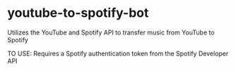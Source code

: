 # youtube-to-spotify-bot

Utilizes the YouTube and Spotify API to transfer music from YouTube to Spotify

TO USE:
Requires a Spotify authentication token from the Spotify Developer API
